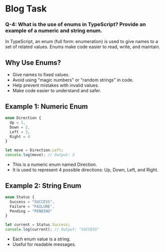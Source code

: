 # Blog Task 

### Q-4: What is the use of enums in TypeScript? Provide an example of a numeric and string enum. 

In TypeScript, an enum (full form: enumeration) is used to give names to a set of related values.
Enums make code easier to read, write, and maintain.


## Why Use Enums?

- Give names to fixed values.
- Avoid using "magic numbers" or "random strings" in code.
- Help prevent mistakes with invalid values.
- Make code easier to understand and safer.
  


## Example 1: Numeric Enum
```ts
enum Direction {
  Up = 1,
  Down = 2,
  Left = 3,
  Right = 4
}

let move = Direction.Left;
console.log(move); // Output: 2
```
- This is a numeric enum named Direction.
- It is used to represent 4 possible directions: Up, Down, Left, and Right.


## Example 2: String Enum
```ts
enum Status {
  Success = "SUCCESS",
  Failure = "FAILURE",
  Pending = "PENDING"
}

let current = Status.Success;
console.log(current); // Output: "SUCCESS"
```
- Each enum value is a string.
- Useful for readable messages.